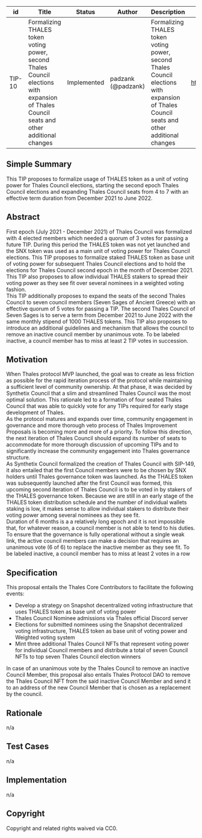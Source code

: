| id | Title | Status | Author | Description | Discussions to | Created |
| ----------- | ----------- | ----------- | ----------- | ----------- | ----------- | ----------- |
| TIP-10 | Formalizing THALES token voting power, second Thales Council elections with expansion of Thales Council seats and other additional changes| Implemented | padzank (@padzank) | Formalizing THALES token voting power, second Thales Council elections with expansion of Thales Council seats and other additional changes | https://research.thales.io | 2021-12-08
 
## Simple Summary
 
This TIP proposes to formalize usage of THALES token as a unit of voting power for Thales Council elections, starting the second epoch Thales Council elections and expanding Thales Council seats from 4 to 7 with an effective term duration from December 2021 to June 2022.
 
## Abstract
 
First epoch (July 2021 - December 2021) of Thales Council was formalized with 4 elected members which needed a quorum of 3 votes for passing a future TIP. During this period the THALES token was not yet launched and the SNX token was used as a main unit of voting power for Thales Council elections. This TIP proposes to formalize staked THALES token as base unit of voting power for subsequent Thales Council elections and to hold the elections for Thales Council second epoch in the month of December 2021. This TIP also proposes to allow individual THALES stakers to spread their voting power as they see fit over several nominees in a weighted voting fashion.  
This TIP additionally proposes to expand the seats of the second Thales Council to seven council members (Seven Sages of Ancient Greece) with an effective quorum of 5 votes for passing a TIP. The second Thales Council of Seven Sages is to serve a term from December 2021 to June 2022 with the same monthly stipend of 1000 THALES tokens.
This TIP also proposes to introduce an additional guidelines and mechanism that allows the council to remove an inactive council member by unanimous vote. To be labeled inactive, a council member has to miss at least 2 TIP votes in succession.
 
## Motivation
 
When Thales protocol MVP launched, the goal was to create as less friction as possible for the rapid iteration process of the protocol while maintaining a sufficient level of community ownership. At that phase, it was decided by Synthetix Council that a slim and streamlined Thales Council was the most optimal solution. This rationale led to a formation of four seated Thales Council that was able to quickly vote for any TIPs required for early stage development of Thales.  
As the protocol matures and expands over time, community engagement in governance and more thorough veto process of Thales Improvement Proposals is becoming more and more of a priority. To follow this direction, the next iteration of Thales Council should expand its number of seats to accommodate for more thorough discussion of upcoming TIPs and to significantly increase the community engagement into Thales governance structure.  
As Synthetix Council formalized the creation of Thales Council with SIP-149, it also entailed that the first Council members were to be chosen by SNX holders until Thales governance token was launched. As the THALES token was subsequently launched after the first Council was formed, this upcoming second iteration of Thales Council is to be voted in by stakers of the THALES governance token. Because we are still in an early stage of the THALES token distribution schedule and the number of individual wallets staking is low, it makes sense to allow individual stakers to distribute their voting power among several nominees as they see fit.  
Duration of 6 months is a a relatively long epoch and it is not impossible that, for whatever reason, a council member is not able to tend to his duties. To ensure that the governance is fully operational without a single weak link, the active council members can make a decision that requires an unanimous vote (6 of 6) to replace the inactive member as they see fit. To be labeled inactive, a council member has to miss at least 2 votes in a row
 
 
 
## Specification
 
 
This proposal entails the Thales Core Contributors to facilitate the following events:
 - Develop a strategy on Snapshot decentralized voting infrastructure that uses THALES token as base unit of voting power
 - Thales Council Nominee admissions via Thales official Discord server
 - Elections for submitted nominees using the Snapshot decentralized voting infrastructure, THALES token as base unit of voting power and Weighted voting system
 - Mint three additional Thales Council NFTs that represent voting power for individual Council members and distribute a total of seven Council NFTs to top seven Thales Council election winners

 In case of an unanimous vote by the Thales Council to remove an inactive Council Member, this proposal also entails Thales Protocol DAO to remove the Thales Council NFT from the said inactive Council Member and send it to an address of the new Council Member that is chosen as a replacement by the council.
 
## Rationale
 
n/a
 
## Test Cases
 
n/a
 
## Implementation
 
n/a
 
## Copyright
 
Copyright and related rights waived via CC0.
